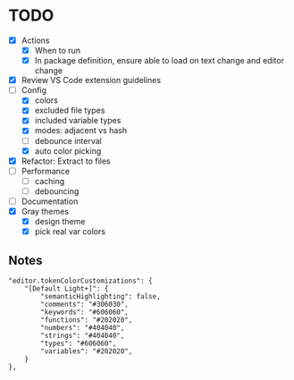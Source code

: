 # TODO 
- [x] Actions
  - [x] When to run
  - [x] In package definition, ensure able to load on text change and editor change
- [x] Review VS Code extension guidelines
- [ ] Config
  - [x] colors
  - [x] excluded file types
  - [x] included variable types
  - [x] modes: adjacent vs hash
  - [ ] debounce interval
  - [x] auto color picking
- [x] Refactor: Extract to files
- [ ] Performance
  - [ ] caching
  - [ ] debouncing
- [ ] Documentation
- [x] Gray themes
  - [x] design theme
  - [x] pick real var colors

## Notes
```
"editor.tokenColorCustomizations": {
	"[Default Light+]": {
		"semanticHighlighting": false,
		"comments": "#306030",
		"keywords": "#606060",
		"functions": "#202020",
		"numbers": "#404040",
		"strings": "#404040",
		"types": "#606060",
		"variables": "#202020",
	}
},
```
